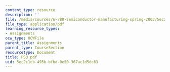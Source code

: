 ```yaml
---
content_type: resource
description: ''
file: /media/courses/6-780-semiconductor-manufacturing-spring-2003/5ec2c1cb495bbfbd0e50367ac1d5dc63_PS3.pdf
file_type: application/pdf
learning_resource_types:
- Assignments
ocw_type: OCWFile
parent_title: Assignments
parent_type: CourseSection
resourcetype: Document
title: PS3.pdf
uid: 5ec2c1cb-495b-bfbd-0e50-367ac1d5dc63
---
```

